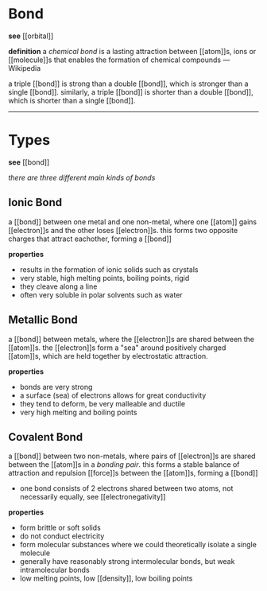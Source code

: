 # Bond

**see** [[orbital]]

**definition** a _chemical bond_ is a lasting attraction between [[atom]]s, ions or [[molecule]]s that enables the formation of chemical compounds &mdash; Wikipedia

a triple [[bond]] is strong than a double [[bond]], which is stronger than a single [[bond]]. similarly, a triple [[bond]] is shorter than a double [[bond]], which is shorter than a single [[bond]].

---

# Types

**see** [[bond]]

_there are three different main kinds of bonds_

## Ionic Bond

a [[bond]] between one metal and one non-metal, where one [[atom]] gains [[electron]]s and the other loses [[electron]]s. this forms two opposite charges that attract eachother, forming a [[bond]]

**properties**

- results in the formation of ionic solids such as crystals
- very stable, high melting points, boiling points, rigid
- they cleave along a line
- often very soluble in polar solvents such as water

## Metallic Bond

a [[bond]] between metals, where the [[electron]]s are shared between the [[atom]]s. the [[electron]]s form a "sea" around positively charged [[atom]]s, which are held together by electrostatic attraction.

**properties**

- bonds are very strong
- a surface (sea) of electrons allows for great conductivity
- they tend to deform, be very malleable and ductile
- very high melting and boiling points

## Covalent Bond

a [[bond]] between two non-metals, where pairs of [[electron]]s are shared between the [[atom]]s in a _bonding pair_. this forms a stable balance of attraction and repulsion [[force]]s between the [[atom]]s, forming a [[bond]]

- one bond consists of 2 electrons shared between two atoms, not necessarily equally, see [[electronegativity]]

**properties**

- form brittle or soft solids
- do not conduct electricity
- form molecular substances where we could theoretically isolate a single molecule
- generally have reasonably strong intermolecular bonds, but weak intramolecular bonds
- low melting points, low [[density]], low boiling points
